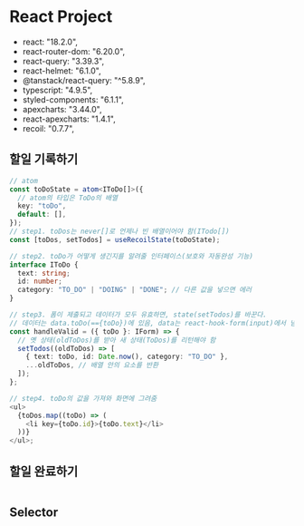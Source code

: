 # React Project

- react: "18.2.0",
- react-router-dom: "6.20.0",
- react-query: "3.39.3",
- react-helmet: "6.1.0",
- @tanstack/react-query: "^5.8.9",
- typescript: "4.9.5",
- styled-components: "6.1.1",
- apexcharts: "3.44.0",
- react-apexcharts: "1.4.1",
- recoil: "0.7.7",

## 할일 기록하기

```ts
// atom
const toDoState = atom<IToDo[]>({
  // atom의 타입은 ToDo의 배열
  key: "toDo",
  default: [],
});
// step1. toDos는 never[]로 언제나 빈 배열이어야 함(ITodo[])
const [toDos, setTodos] = useRecoilState(toDoState);

// step2. toDo가 어떻게 생긴지를 알려줄 인터페이스(보호와 자동완성 기능)
interface IToDo {
  text: string;
  id: number;
  category: "TO_DO" | "DOING" | "DONE"; // 다른 값을 넣으면 에러
}

// step3. 폼이 제출되고 데이터가 모두 유효하면, state(setTodos)를 바꾼다.
// 데이터는 data.toDo(=={toDo})에 있음, data는 react-hook-form(input)에서 넘어옴
const handleValid = ({ toDo }: IForm) => {
  // 옛 상태(oldToDos)를 받아 새 상태(ToDos)를 리턴해야 함
  setTodos((oldToDos) => [
    { text: toDo, id: Date.now(), category: "TO_DO" },
    ...oldToDos, // 배열 안의 요소를 반환
  ]);
};

// step4. toDo의 값을 가져와 화면에 그려줌
<ul>
  {toDos.map((toDo) => (
    <li key={toDo.id}>{toDo.text}</li>
  ))}
</ul>;
```

## 할일 완료하기

```ts

```

## Selector
